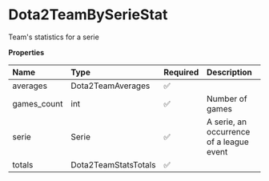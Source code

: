 # Dota2TeamBySerieStat

Team's statistics for a serie

**Properties**

| Name        | Type                 | Required | Description                              |
| :---------- | :------------------- | :------- | :--------------------------------------- |
| averages    | Dota2TeamAverages    | ✅       |                                          |
| games_count | int                  | ✅       | Number of games                          |
| serie       | Serie                | ✅       | A serie, an occurrence of a league event |
| totals      | Dota2TeamStatsTotals | ✅       |                                          |

<!-- This file was generated by liblab | https://liblab.com/ -->
